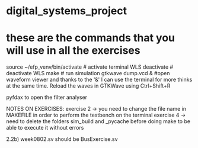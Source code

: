 # digital_systems_project
# these are the commands that you will use in all the exercises
source ~/efp_venv/bin/activate # activate terminal WLS
deactivate	# deactivate WLS
make 	# run simulation 
gtkwave dump.vcd & #open waveform viewer and thanks to the '&' I can use the terminal for more thinks at the same time. Reload the waves in GTKWave using Ctrl+Shift+R

pyfdax to open the filter analyser

NOTES ON EXERCISES:
exercise 2 -> you need to change the file name in MAKEFILE in order to perform the testbench on the terminal
exercise 4 -> need to delete the folders sim_build and _pycache before doing make to be able to execute it without errors


2.2b)
week0802.sv
should be BusExercise.sv